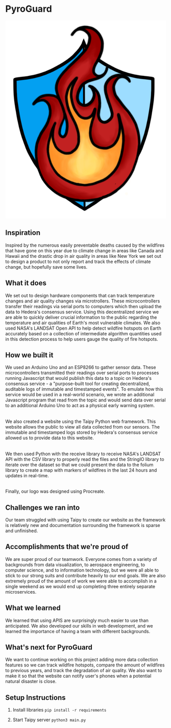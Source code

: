 # PyroGuard

<p align="center">
    <img src="pyroGuard.png" />
</p>

## Inspiration
Inspired by the numerous easily preventable deaths caused by the wildfires that have gone on this year due to climate change in areas like Canada and Hawaii and the drastic drop in air quality in areas like New York we set out to design a product to not only report and track the effects of climate change, but hopefully save some lives.

## What it does
We set out to design hardware components that can track temperature changes and air quality changes via microtrollers. These microcontrollers transfer their readings via serial ports to computers which then upload the data to Hedera's consensus service. Using this decentralized service we are able to quickly deliver crucial information to the public regarding the temperature and air qualities of Earth's most vulnerable climates. We also used NASA's LANDSAT Open API to help detect wildfire hotspots on Earth accurately based on a collection of intermediate algorithm quantities used in this detection process to help users gauge the quality of fire hotspots.

## How we built it
We used an Arduino Uno and an ESP8266 to gather sensor data. These microcontrollers transmitted their readings over serial ports to processes running Javascript that would publish this data to a topic on Hedera's consensus service - a "purpose-built tool for creating decentralized, auditable logs of immutable and timestamped events". To emulate how this service would be used in a real-world scenario, we wrote an additional Javascript program that read from the topic and would send data over serial to an additional Arduino Uno to act as a physical early warning system.
######

We also created a website using the Taipy Python web framework. This website allows the public to view all data collected from our sensors. The immutable and timestamped logs stored by Hedera's consensus service allowed us to provide data to this website. 
######

We then used Python with the receive library to receive NASA's LANDSAT API with the CSV library to properly read the files and the StringIO library to iterate over the dataset so that we could present the data to the folium library to create a map with markers of wildfires in the last 24 hours and updates in real-time.

######

Finally, our logo was designed using Procreate.

## Challenges we ran into
Our team struggled with using Taipy to create our website as the framework is relatively new and documentation surrounding the framework is sparse and unfinished.

## Accomplishments that we're proud of
We are super proud of our teamwork. Everyone comes from a variety of backgrounds from data visualization, to aerospace engineering, to computer science, and to information technology, but we were all able to stick to our strong suits and contribute heavily to our end goals. We are also extremely proud of the amount of work we were able to accomplish in a single weekend as we would end up completing three entirely separate microservices.

## What we learned
We learned that using APIS are surprisingly much easier to use than anticipated. We also developed our skills in web development, and we learned the importance of having a team with different backgrounds. 

## What's next for PyroGuard
We want to continue working on this project adding more data collection features so we can track wildfire hotspots, compare the amount of wildfires to previous years, and track the degradation of air quality. We also want to make it so that the website can notify user's phones when a potential natural disaster is close.

## Setup Instructions
1. Install libraries
`pip install -r requirements`

2. Start Taipy server
`python3 main.py`

